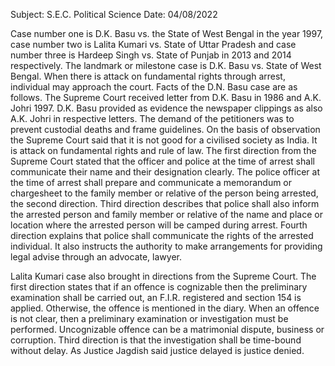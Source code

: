 Subject: S.E.C. Political Science
Date: 04/08/2022

Case number one is D.K. Basu vs. the State of West Bengal in the year
1997, case number two is Lalita Kumari vs. State of Uttar Pradesh and
case number three is Hardeep Singh vs. State of Punjab in 2013 and 2014
respectively.  The landmark or milestone case is D.K. Basu vs. State of
West Bengal.  When there is attack on fundamental rights through arrest,
individual may approach the court.  Facts of the D.N. Basu case are as
follows.  The Supreme Court received letter from D.K. Basu in 1986 and
A.K. Johri 1997.  D.K. Basu provided as evidence the newspaper
clippings as also A.K. Johri in respective letters.  The demand of the
petitioners was to prevent custodial deaths and frame guidelines.  On
the basis of observation the Supreme Court said that it is not good for
a civilised society as India.  It is attack on fundamental rights and
rule of law.  The first direction from the Supreme Court stated that
the officer and police at the time of arrest shall communicate their
name and their designation clearly.  The police officer at the time of
arrest shall prepare and communicate a memorandum or chargesheet to
the family member or relative of the person being arrested, the second
direction.  Third direction describes that police shall also inform
the arrested person and family member or relative of the name and
place or location where the arrested person will be camped during
arrest.  Fourth direction explains that police shall communicate the
rights of the arrested individual.  It also instructs the authority to
make arrangements for providing legal advise through an advocate,
lawyer.

Lalita Kumari case also brought in directions from the Supreme Court.
The first direction states that if an offence is cognizable then the
preliminary examination shall be carried out, an F.I.R. registered and
section 154 is applied.  Otherwise, the offence is mentioned in the
diary.  When an offence is not clear, then a preliminary examination or
investigation must be performed.  Uncognizable offence can be a
matrimonial dispute, business or corruption.  Third direction is that
the investigation shall be time-bound without delay.  As Justice
Jagdish said justice delayed is justice denied.
